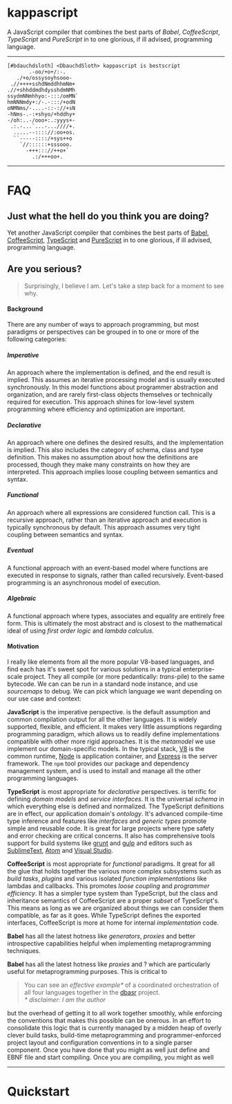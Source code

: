# kappascript

A JavaScript compiler that combines the best parts of _Babel_, _CoffeeScript_, _TypeScript_ and _PureScript_ in to one glorious, if ill advised, programming language.

---

    [#bdauchdsloth] <DbauchdSloth> kappascript is bestscript
           .-oo/+o+/:-.        
       ./+o/ossysoyhsooo-     
     .//++++sshdNmddhhmNm+    
    .//+shhddmdhdysshdmNMh    
    ssydmNNmhhyo:-:::/omMN`   
    hmNNNmdy+:/-.-:::/+odN    
    oNMNms/-....-::-://+sN    
    -hNms-.-:+shyo/+hddhy+    
    -/oh:..-/ooo+:.:yyys+-    
     .:.-...`...-...////+.    
      .....--:::://:oo+os.    
      ``-----::::/+sys++o     
        `//::::::+sssooo.     
          -+++::://++o+`      
            .:/+++oo+.        

---

# FAQ

## Just what the hell do you think you are doing?

Yet another JavaScript compiler that combines the best parts of [Babel](https://babeljs.io/), [CoffeeScript](http://coffeescript.org/), [TypeScript](http://www.typescriptlang.org/) and [PureScript]() in to one glorious, if ill advised, programming language.

## Are you serious?

> Surprisingly, I believe I am.  Let's take a step back for a moment to see why.

#### Background

There are any number of ways to approach programming, but most paradigms or perspectives can be grouped in to one or more of the following categories:

##### _Imperative_  
An approach where the implementation is defined, and the end result is implied.  This assumes an iterative processing model and is usually executed synchronously.  In this model functions about programmer abstraction and organization, and are rarely first-class objects themselves or technically required for execution.  This approach shines for low-level system programming where efficiency and optimization are important.

##### _Declarative_  
An approach where one defines the desired results, and the implementation is implied.  This also includes the category of schema, class and type definition. This makes no assumption about how the definitions are processed, though they make many constraints on how they are interpreted.  This approach implies loose coupling between semantics and syntax.

##### _Functional_  
An approach where all expressions are considered function call.  This is a recursive approach, rather than an iterative approach and execution is typically synchronous by default.  This approach assumes very tight coupling between semantics and syntax.

##### _Eventual_  
A functional approach with an event-based model where functions are executed in response to signals, rather than called recursively.  Event-based programming is an asynchronous model of execution.

##### _Algebraic_  
A functional approach where types, associates and equality are entirely free form.  This is ultimately the most abstract and is closest to the mathematical ideal of using _first order logic_ and _lambda calculus_.

#### Motivation

I really like elements from all the more popular V8-based languages, and find each has it's sweet spot for various solutions in a typical enterprise-scale project.  They all compile (or more pedantically: _trans_-pile) to the same bytecode.  We can can be run in a standard node instance, and use _sourcemaps_ to debug.  We can pick which language we want depending on our use case and context:

__JavaScript__ is the imperative perspective. is the default assumption and common compilation output for all the other languages. It is widely supported, flexible, and efficient. It makes very little assumptions regarding programming paradigm, which allows us to readily define implementations compatible with other more rigid approaches.  It is the _metamodel_ we use implement our domain-specific models. In the typical stack, [V8]() is the common runtime, [Node]() is application container, and [Express]() is the server framework. The `npm` tool provides our package and dependency management system, and is used to install and manage all the other programming languages.

__TypeScript__ is most appropriate for _declarative_ perspectives. is terrific for defining _domain models_ and _service interfaces_.  It is the universal _schema_ in which everything else is defined and normalized.  The TypeScript definitions are in effect, our application domain's _ontology_. It's advanced compile-time type inference and features like _interfaces_ and _generic types_ promote simple and reusable code.  It is great for large projects where type safety and error checking are critical concerns. It also has comprehensive tools support for build systems like [grunt]() and [gulp]() and editors such as [SublimeText](), [Atom]() and [Visual Studio]().

__CoffeeScript__ is most appropriate for _functional_ paradigms. It great for all the glue that holds together the various more complex subsystems such as _build tasks_, _plugins_ and various isolated _function implementations_ like lambdas and callbacks.  This promotes _loose coupling_ and _programmer efficiency_. It has a simpler type system than TypeScript, but the class and inheritance semantics of CoffeeScript are a proper _subset_ of TypeScript's. This means as long as we are organized about things we can consider them compatible, as far as it goes.  While TypeScript defines the exported interfaces, CoffeeScript is more at home for internal _implementation_ code.  

 **Babel** has all the latest hotness like _generators_, _proxies_ and better introspective capabilities helpful when implementing metaprogramming techniques.  

**Babel** has all the latest hotness like _proxies_ and ? which are particularly useful for metaprogramming purposes.  This is critical to

> You can see an _effective example\*_ of a coordinated orchestration of all four languages together in the [dbasr](https://github.io/DbauchdSloth/dbasr/) project.  
_* disclaimer: I am the author_

but the overhead of getting it to all work together smoothly, while enforcing the conventions that makes this possible can be onerous.  In an effort to consolidate this logic that is currently managed by a midden heap of overly clever build tasks, build-time metaprogramming and programmer-enforced project layout and configuration conventions in to a single parser component.  Once you have done that you might as well just define and EBNF file and start compiling.  Once you are compiling, you might as well

---

# Quickstart
